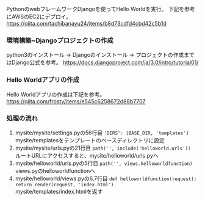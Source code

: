PythonのwebフレームワークDjangoを使ってHello Worldを実行。
下記を参考にAWSのEC2にデプロイ。
https://qiita.com/tachibanayu24/items/b8d73cdfd4cbd42c5b1d

### 環境構築~Djangoプロジェクトの作成
python3のインストール -> Djangoのインストール -> プロジェクトの作成まではDjango公式を参考。
https://docs.djangoproject.com/ja/3.0/intro/tutorial01/

### Hello Worldアプリの作成
Hello Worldアプリの作成は下記を参考。  
https://qiita.com/frosty/items/e545c6258672d88b7707

### 処理の流れ
1. mysite/mysite/settings.pyの56行目 `'DIRS': [BASE_DIR, 'templates']`
mysite/templatesをテンプレートのベースディレクトリに設定
2. mysite/mysite/urls.pyの21行目 `path('', include('helloworld.urls'))`  
ルートURLにアクセスすると、mysite/helloworld/urls.pyへ
3. mysite/helloworld/urls.pyの5行目 `path('', views.helloworldfunction)`  
views.pyのhelloworldfunctionへ 
4. mysite/helloworld/views.pyの6,7行目 `def helloworldfunction(request): return render(request, 'index.html')`  
mysite/templates/index.htmlを返す
